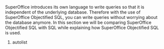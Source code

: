 <properties date="2016-05-10"
SortOrder="11"
/>

 

SuperOffice introduces its own language to write queries so that it is independent of the underlying database. Therefore with the use of SuperOffice Objectified SQL, you can write queries without worrying about the database anymore. In this section we will be comparing SuperOffice Objectified SQL with SQL while explaining how SuperOffice Objectified SQL is used.  

1. autolist
